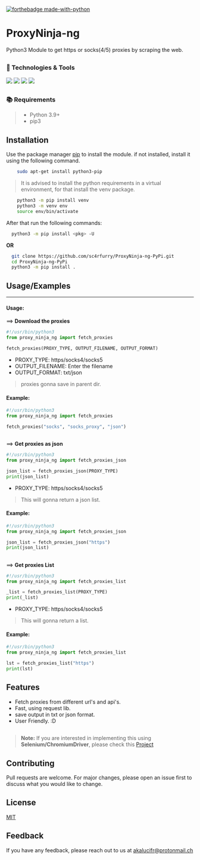 [![forthebadge made-with-python](http://ForTheBadge.com/images/badges/made-with-python.svg)](https://www.python.org/)
##
# ProxyNinja-ng
Python3 Module to get https or socks(4/5) proxies by scraping the web.
##
### 🔧 Technologies & Tools

![](https://img.shields.io/badge/OS-Linux-informational?style=flat-square&logo=kali-linux&logoColor=white&color=5194f0&bgcolor=110d17)
![](https://img.shields.io/badge/Editor-VS_Code-informational?style=flat-square&logo=visual-studio&logoColor=white&color=5194f0)
![](https://img.shields.io/badge/Language-python-informational?style=flat-square&logo=python&logoColor=white&color=5194f0&bgcolor=110d17)
![](https://img.shields.io/badge/Python_Version-3.10-informational?style=flat-square&logo=python&logoColor=white&color=5194f0&bgcolor=110d17)

##

### 📚 Requirements
> - Python 3.9+
> - pip3

## Installation
Use the package manager [pip](https://pip.pypa.io/en/stable/) to install the module.
if not installed, install it using the following command.
```bash
    sudo apt-get install python3-pip
```

> It is advised to install the python requirements in a virtual environment, for that install the venv package.

```bash
    python3 -m pip install venv
    python3 -m venv env
    source env/bin/activate
```
After that run the following commands:
```bash
  python3 -m pip install <pkg> -U
```
 **OR**
```bash
  git clone https://github.com/sc4rfurry/ProxyNinja-ng-PyPi.git
  cd ProxyNinja-ng-PyPi
  python3 -m pip install .
```

    
## Usage/Examples
-----------------------------------------
#### Usage:

==> **Download the proxies**

```python
#!/usr/bin/python3
from proxy_ninja_ng import fetch_proxies

fetch_proxies(PROXY_TYPE, OUTPUT_FILENAME, OUTPUT_FORMAT)
```
- PROXY_TYPE: https/socks4/socks5
- OUTPUT_FILENAME: Enter the filename
- OUTPUT_FORMAT: txt/json

> proxies gonna save in parent dir.

#### Example:
```python
#!/usr/bin/python3
from proxy_ninja_ng import fetch_proxies

fetch_proxies("socks", "socks_proxy", "json")
```
##
==> **Get proxies as json**
```python
#!/usr/bin/python3
from proxy_ninja_ng import fetch_proxies_json

json_list = fetch_proxies_json(PROXY_TYPE)
print(json_list)
```
- PROXY_TYPE: https/socks4/socks5

> This will gonna return a json list.

#### Example:
```python
#!/usr/bin/python3
from proxy_ninja_ng import fetch_proxies_json

json_list = fetch_proxies_json("https")
print(json_list)
```
##
==> **Get proxies List**
```python
#!/usr/bin/python3
from proxy_ninja_ng import fetch_proxies_list

_list = fetch_proxies_list(PROXY_TYPE)
print(_list)
```
- PROXY_TYPE: https/socks4/socks5

> This will gonna return a list.

#### Example:
```python
#!/usr/bin/python3
from proxy_ninja_ng import fetch_proxies_list

lst = fetch_proxies_list("https")
print(lst)
```

## Features

- Fetch proxies from different url's and api's.
- Fast, using request lib. 
- save output in txt or json format.
- User Friendly. :D
##
> **Note:** If you are interested in implementing this using **Selenium/ChromiumDriver**, please check this [Project](https://github.com/sc4rfurry/ProxyNinja---PyPi)
## 
## Contributing
Pull requests are welcome. For major changes, please open an issue first to discuss what you would like to change.

## License

[MIT](https://choosealicense.com/licenses/mit/)

##

## Feedback

If you have any feedback, please reach out to us at akalucifr@protonmail.ch
